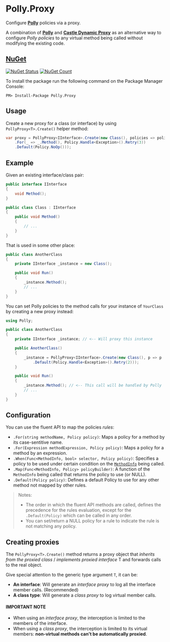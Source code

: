 ﻿# Polly.Proxy

Configure [**Polly**](https://github.com/App-vNext/Polly#polly) policies via a proxy.

A combination of [**Polly**](https://github.com/App-vNext/Polly#polly) and [**Castle Dynamic Proxy**](https://github.com/castleproject/Core#castle-core) as an alternative way to configure _Polly policies_ 
to any virtual method being called without modifying the existing code.

## [NuGet](https://www.nuget.org/packages/Polly.Proxy/)

[![NuGet Status](https://img.shields.io/nuget/v/Polly.Proxy.svg?style=flat)](https://www.nuget.org/packages/Polly.Proxy/)
[![NuGet Count](https://img.shields.io/nuget/dt/Polly.Proxy.svg)](https://www.nuget.org/packages/Polly.Proxy/)

To install the package run the following command on the Package Manager Console:

```
PM> Install-Package Polly.Proxy
```

## Usage

Create a new proxy for a class (or interface) by using `PollyProxy<T>.Create()` helper method:

```c#
var proxy = PollyProxy<IInterface>.Create(new Class(), policies => policies
    .For(_ => _.Method(), Policy.Handle<Exception>().Retry(3))
    .Default(Policy.NoOp()));
```

## Example

Given an existing interface/class pair:

```c#
public interface IInterface
{
    void Method();
}

public class Class : IInterface
{
    public void Method()
    {
        // ...
    }
}
```

That is used in some other place:

```c#
public class AnotherClass
{
    private IInterface _instance = new Class();

    public void Run()
    {
        _instance.Method();
        // ...
    }
}
```

You can set Polly policies to the method calls for your instance of `YourClass` by
creating a new proxy instead:

```c#
using Polly;

public class AnotherClass
{
    private IInterface _instance; // <-- Will proxy this instance

    public AnotherClass()
    {
        _instance = PollyProxy<IInterface>.Create(new Class(), p => p
            .Default(Policy.Handle<Exception>().Retry(2)));
    }

    public void Run()
    {
        _instance.Method(); // <-- This call will be handled by Polly
        // ...
    }
}
```

## Configuration

You can use the fluent API to map the policies _rules_:

- `.For(string methodName, Policy policy)`: Maps a policy for a method by its case-sentitive name.
- `.For(Expression methodExpression, Policy policy)`: Maps a policy for a method by an expression.
- `.When(Func<MethodInfo, bool> selector, Policy policy)`: Specifies a policy to be used under certain condition on the [`MethodInfo`](https://docs.microsoft.com/en-us/dotnet/api/system.reflection.methodinfo) being called.
- `.Map(Func<MethodInfo, Policy> policyBuilder)`: A function of the `MethodInfo` being called that returns the policy to use (or NULL).
- `.Default(Policy policy)`: Defines a default Policy to use for any other method not mapped by other rules.

> Notes:
> - The order in which the fluent API methods are called, defines the precedence for the rules evaluation, except for the `.Default(Policy)` which can be called in any order.
> - You can set/return a NULL policy for a rule to indicate the rule is not matching any policy.

## Creating proxies

The `PollyProxy<T>.Create()` method returns a proxy object that _inherits from the proxied class_ / _implements proxied interface_ T and forwards calls to the real object.

Give special attention to the generic type argument `T`, it can be:
- **An interface**: Will generate an _interface proxy_ to log all the interface member calls. (Recommended)
- **A class type**: Will generate a _class proxy_ to log virtual member calls. 
 
#### IMPORTANT NOTE

- When using an _interface proxy_, the interception is limited to the members of the interface. 
- When using a _class proxy_, the interception is limited to its virtual members: **non-virtual methods can't be automatically proxied**. 

